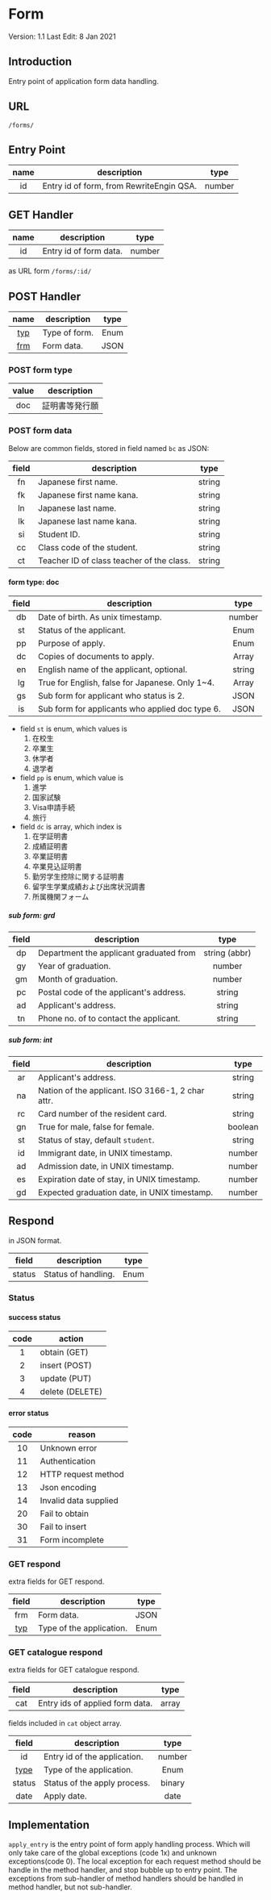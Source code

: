 # Form

Version: 1.1
Last Edit: 8 Jan 2021

## Introduction

Entry point of application form data handling.

## URL

`/forms/`

## Entry Point

| name  | description                              |  type  |
| :---: | ---------------------------------------- | :----: |
|  id   | Entry id of form, from RewriteEngin QSA. | number |

## GET Handler

| name  | description            |  type  |
| :---: | ---------------------- | :----: |
|  id   | Entry id of form data. | number |

as URL form `/forms/:id/`

## POST Handler

|          name          | description   | type  |
| :--------------------: | ------------- | :---: |
| [typ](#post-form-type) | Type of form. | Enum  |
| [frm](#post-form-data) | Form data.    | JSON  |

### POST form type

| value | description    |
| :---: | -------------- |
|  doc  | 証明書等発行願 |

### POST form data

Below are common fields, stored in field named `bc` as JSON:

| field | description                               |  type  |
| :---: | ----------------------------------------- | :----: |
|  fn   | Japanese first name.                      | string |
|  fk   | Japanese first name kana.                 | string |
|  ln   | Japanese last name.                       | string |
|  lk   | Japanese last name kana.                  | string |
|  si   | Student ID.                               | string |
|  cc   | Class code of the student.                | string |
|  ct   | Teacher ID of class teacher of the class. | string |

#### form type: doc

| field | description                                     |  type  |
| :---: | ----------------------------------------------- | :----: |
|  db   | Date of birth. As unix timestamp.               | number |
|  st   | Status of the applicant.                        |  Enum  |
|  pp   | Purpose of apply.                               |  Enum  |
|  dc   | Copies of documents to apply.                   | Array  |
|  en   | English name of the applicant, optional.        | string |
|  lg   | True for English, false for Japanese. Only 1~4. | Array  |
|  gs   | Sub form for applicant who status is 2.         |  JSON  |
|  is   | Sub form for applicants who applied doc type 6. |  JSON  |

- field `st` is enum, which values is
    1. 在校生
    2. 卒業生
    3. 休学者
    4. 退学者
- field `pp` is enum, which value is
    1. 進学
    2. 国家試験
    3. Visa申請手続
    4. 旅行
- field `dc` is array, which index is
    1. 在学証明書
    2. 成績証明書
    3. 卒業証明書
    4. 卒業見込証明書
    5. 勤労学生控除に関する証明書
    6. 留学生学業成績および出席状況調書
    7. 所属機関フォーム

##### sub form: grd

| field | description                             |     type      |
| :---: | --------------------------------------- | :-----------: |
|  dp   | Department the applicant graduated from | string (abbr) |
|  gy   | Year of graduation.                     |    number     |
|  gm   | Month of graduation.                    |    number     |
|  pc   | Postal code of the applicant's address. |    string     |
|  ad   | Applicant's address.                    |    string     |
|  tn   | Phone no. of to contact the applicant.  |    string     |

##### sub form: int

| field | description                                       |  type   |
| :---: | ------------------------------------------------- | :-----: |
|  ar   | Applicant's address.                              | string  |
|  na   | Nation of the applicant. ISO 3166-1, 2 char attr. | string  |
|  rc   | Card number of the resident card.                 | string  |
|  gn   | True for male, false for female.                  | boolean |
|  st   | Status of stay, default `student`.                | string  |
|  id   | Immigrant date, in UNIX timestamp.                | number  |
|  ad   | Admission date, in UNIX timestamp.                | number  |
|  es   | Expiration date of stay, in UNIX timestamp.       | number  |
|  gd   | Expected graduation date, in UNIX timestamp.      | number  |

## Respond

in JSON format.

| field  | description         | type  |
| :----: | ------------------- | :---: |
| status | Status of handling. | Enum  |

### Status

#### success status

| code  | action          |
| :---: | --------------- |
|   1   | obtain (GET)    |
|   2   | insert (POST)   |
|   3   | update (PUT)    |
|   4   | delete (DELETE) |

#### error status

| code  | reason                |
| :---: | --------------------- |
|  10   | Unknown error         |
|  11   | Authentication        |
|  12   | HTTP request method   |
|  13   | Json encoding         |
|  14   | Invalid data supplied |
|  20   | Fail to obtain        |
|  30   | Fail to insert        |
|  31   | Form incomplete       |

### GET respond

extra fields for GET respond.

|         field          | description              | type  |
| :--------------------: | ------------------------ | :---: |
|          frm           | Form data.               | JSON  |
| [typ](#post-form-type) | Type of the application. | Enum  |

### GET catalogue respond

extra fields for GET catalogue respond.

| field | description                     | type  |
| :---: | ------------------------------- | :---: |
|  cat  | Entry ids of applied form data. | array |

fields included in `cat` object array.

|          field          | description                  |  type  |
| :---------------------: | ---------------------------- | :----: |
|           id            | Entry id of the application. | number |
| [type](#post-form-type) | Type of the application.     |  Enum  |
|         status          | Status of the apply process. | binary |
|          date           | Apply date.                  |  date  |

## Implementation

`apply_entry` is the entry point of form apply handling process. Which will only take care of the global exceptions (code 1x) and unknown exceptions(code 0).
The local exception for each request method should be handle in the method handler, and stop bubble up to entry point.
The exceptions from sub-handler of method handlers should be handled in method handler, but not sub-handler.
